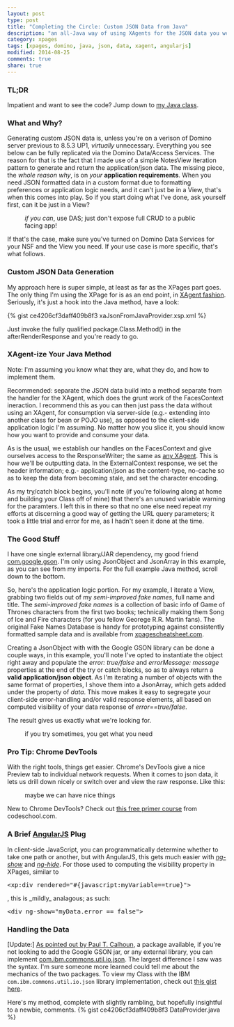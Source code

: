 ```yaml
---
layout: post
type: post
title: "Completing the Circle: Custom JSON Data from Java"
description: "an all-Java way of using XAgents for the JSON data you were looking for"
category: xpages
tags: [xpages, domino, java, json, data, xagent, angularjs]
modified: 2014-08-25
comments: true
share: true
---
```


### TL;DR
Impatient and want to see the code? Jump down to [my Java class](#handling-the-data).

### What and Why?
Generating custom JSON data is, unless you're on a verison of Domino server previous to 8.5.3 UP1, _virtually_ unnecessary. Everything you see below can be fully replicated via the Domino Data/Access Services. The reason for that is the fact that I made use of a simple NotesView iteration pattern to generate and return the application/json data. The missing piece, the _whole reason why_, is on _your_ **application requirements**. When you need JSON formatted data in a custom format due to formatting preferences or application logic needs, and it can't just be in a View, that's when this comes into play. So if you start doing what I've done, ask yourself first, can it be just in a View?

<figure>
  <amp-img src="{{ site.url }}/assets/images/post_images/GoTchars_DataServiceResponse.png"
  alt="if you can, use DAS"
  layout="responsive"
  height="214" width="241"></amp-img>
 <figcaption><em>if you can</em>, use DAS; just don't expose full CRUD to a public facing app!</figcaption>
</figure>

If that's the case, make sure you've turned on Domino Data Services for your NSF and the View you need. If your use case is more specific, that's what follows.

### Custom JSON Data Generation
My approach here is super simple, at least as far as the XPages part goes. The only thing I'm using the XPage for is as an end point, in [XAgent fashion](http://www.wissel.net/blog/d6plinks/shwl-7mgfbn). Seriously, it's just a hook into the Java method, have a look:

{% gist ce4206cf3daff409b8f3 xaJsonFromJavaProvider.xsp.xml %}

Just invoke the fully qualified package.Class.Method() in the afterRenderResponse and you're ready to go.

### XAgent-ize Your Java Method
Note: I'm assuming you know what they are, what they do, and how to implement them.

Recommended: separate the JSON data build into a method separate from the handler for the XAgent, which does the grunt work of the FacesContext ineraction. I recommend this as you can then just pass the data without using an XAgent, for consumption via server-side (e.g.- extending into another class for bean or POJO use), as opposed to the client-side application logic I'm assuming. No matter how you slice it, you should know how you want to provide and consume your data.

As is the usual, we establish our handles on the FacesContext and give ourselves access to the ResponseWriter; the same as [any XAgent](http://openntf.org/XSnippets.nsf/snippet.xsp?id=xagent). This is how we'll be outputting data. In the ExternalContext response, we set the header information; e.g.- application/json as the content-type, no-cache so as to keep the data from becoming stale, and set the character encoding.

As my try/catch block begins, you'll note (if you're following along at home and building your Class off of mine) that there's an unused variable warning for the paramters. I left this in there so that no one else need repeat my efforts at discerning a good way of getting the URL query parameters; it took a little trial and error for me, as I hadn't seen it done at the time.

### The Good Stuff
I have one single external library/JAR dependency, my good friend [com.google.gson](http://code.google.com/p/google-gson/). I'm only using JsonObject and JsonArray in this example, as you can see from my imports. For the full example Java method, scroll down to the bottom.

So, here's the application logic portion. For my example, I iterate a View, grabbing two fields out of my _semi-improved fake names_, full name and title. The _semi-improved fake names_ is a collection of basic info of Game of Thrones characters from the first two books; technically making them Song of Ice and Fire characters (for you fellow Georege R.R. Martin fans). The original Fake Names Database is handy for prototyping against consistently formatted sample data and is available from [xpagescheatsheet.com](http://xpagescheatsheet.com/cheatsheet.nsf/home.xsp).

Creating a JsonObject with with the Google GSON library can be done a couple ways, in this example, you'll note I've opted to instantiate the object right away and populate the _error: true/false_ and _errorMessage: message_ properties at the end of the try or catch blocks, so as to always return a **valid application/json object**. As I'm iterating a number of objects with the same format of properties, I shove them into a JsonArray, which gets added under the property of _data_. This move makes it easy to segregate your client-side error-handling and/or valid response elements, all based on computed visibility of your data response of _error==true/false_.

The result gives us exactly what we're looking for.

<figure>
  <amp-img src="{{ site.url }}/assets/images/post_images/GoTchars_CustJavaJSONprovider.png"
  alt="if you try sometimes, you get what you need"
  layout="responsive"
  height="528" width="1402"></amp-img>
 <figcaption>if you try sometimes, you get what you need</figcaption>
</figure>

### Pro Tip: Chrome DevTools
With the right tools, things get easier. Chrome's DevTools give a nice Preview tab to individual network requests. When it comes to json data, it lets us drill down nicely or switch over and view the raw response. Like this:

<figure>
  <amp-img src="{{ site.url }}/assets/images/post_images/GoTchars_ChromePreview.png"
  alt="maybe we can have nice things"
  layout="responsive"
  height="280" width="1208"></amp-img>
 <figcaption>maybe we can have nice things</figcaption>
</figure>

New to Chrome DevTools? Check out [this free primer course](http://discover-devtools.codeschool.com/) from codeschool.com.

### A Brief [AngularJS](http://angularjs.org/) Plug
In client-side JavaScript, you can programmatically determine whether to take one path or another, but with AngularJS, this gets much easier with [_ng-show_](http://docs.angularjs.org/api/ng/directive/ngShow) and [_ng-hide_](http://docs.angularjs.org/api/ng/directive/ngHide). For those used to computing the visibility property in XPages, similar to
<pre>&lt;xp:div rendered="#{javascript:myVariable==true}"&gt;</pre>, this is _mildly_ analagous; as such:
<pre>&lt;div ng-show="myData.error == false"&gt;</pre>


### Handling the Data
[Update:] [As pointed out by Paul T. Calhoun](http://twitter.com/ptcalhoun/status/503993722556940288), a package available, if you're not looking to add the Google GSON jar, or any external library, you can implement [com.ibm.commons.util.io.json](http://public.dhe.ibm.com/software/dw/lotus/Domino-Designer/JavaDocs/DesignerAPIs/com/ibm/commons/util/io/json/package-summary.html). The largest difference I saw was the syntax. I'm sure someone more learned could tell me about the mechanics of the two packages. To view my Class with the IBM `com.ibm.commons.util.io.json` library implementation, check out [this gist here](http://gist.github.com/edm00se/e5626f63ef7573fd2f3e).

Here's my method, complete with slightly rambling, but hopefully insightful to a newbie, comments.
{% gist ce4206cf3daff409b8f3 DataProvider.java %}
